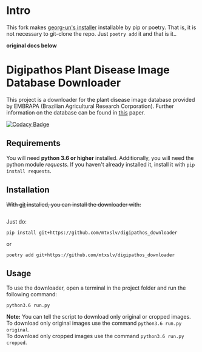 # Intro

This fork makes [georg-un's installer](https://github.com/georg-un/digipathos-plant-disease-img-db-downloader) installable by pip or poetry. That is, it is not necessary to git-clone the repo. Just ```poetry add``` it and that is it..

**original docs below**

# Digipathos Plant Disease Image Database Downloader
This project is a downloader for the plant disease image database provided by EMBRAPA (Brazilian Agricultural Research Corporation). Further information on the database can be found in [this](https://doi.org/10.1016/j.biosystemseng.2018.05.013) paper.

[![Codacy Badge](https://api.codacy.com/project/badge/Grade/70ab11e8a9284cac8abdac662facb22f)](https://www.codacy.com/app/georg-un/embrapa-plant-disease-img-db-downloader?utm_source=github.com&amp;utm_medium=referral&amp;utm_content=georg-un/embrapa-plant-disease-img-db-downloader&amp;utm_campaign=Badge_Grade)

## Requirements
You will need **python 3.6 or higher** installed.
Additionally, you will need the python module *requests*. If you haven't already installed it, install it with `pip install requests`.

## Installation
~~With [git](https://git-scm.com/downloads) installed, you can install the downloader with:~~
```shell
```

Just do:
```shell
pip install git+https://github.com/mtxslv/digipathos_downloader
```

or

```shell
poetry add git+https://github.com/mtxslv/digipathos_downloader
```

## Usage
To use the downloader, open a terminal in the project folder and run the following command:
```shell
python3.6 run.py
```

**Note:** You can tell the script to download only original or cropped images.<br/>
To download only original images use the command `python3.6 run.py original`.<br/>
To download only cropped images use the command `python3.6 run.py cropped`.
